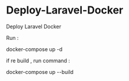 # Deploy-Laravel-Docker
Deploy Laravel Docker

Run :

docker-compose up -d

if re build , run command :

docker-compose up --build
